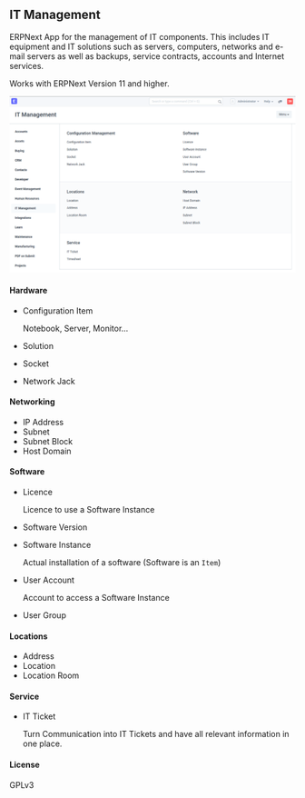 ## IT Management

ERPNext App for the management of IT components. This includes IT equipment and IT solutions such as servers, computers, networks and e-mail servers as well as backups, service contracts, accounts and Internet services.

Works with ERPNext Version 11 and higher.

![Overview IT Management](img/overview.png)

#### Hardware

* Configuration Item

    Notebook, Server, Monitor...

* Solution
* Socket
* Network Jack

#### Networking

* IP Address
* Subnet
* Subnet Block
* Host Domain

#### Software

* Licence

    Licence to use a Software Instance

* Software Version
* Software Instance

    Actual installation of a software (Software is an `Item`)

* User Account

    Account to access a Software Instance

* User Group

#### Locations

* Address
* Location
* Location Room

#### Service

* IT Ticket

    Turn Communication into IT Tickets and have all relevant information in one place.

#### License

GPLv3

